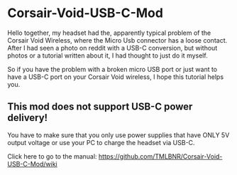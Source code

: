 # Corsair-Void-USB-C-Mod

Hello together,
my headset had the, apparently typical problem of the Corsair Void Wireless, where the Micro Usb connector has a loose contact. 
After I had seen a photo on reddit with a USB-C conversion, but without photos or a tutorial written about it, I had thought to just do it myself.

So if you have the problem with a broken micro USB port or just want to have a USB-C port on your Corsair Void wireless, I hope this tutorial helps you.

## This mod does not support USB-C power delivery! 
You have to make sure that you only use power supplies that have ONLY 5V output voltage or use your PC to charge the headset via USB-C.

Click here to go to the manual: https://github.com/TMLBNR/Corsair-Void-USB-C-Mod/wiki
